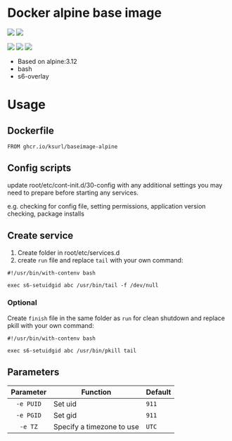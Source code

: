 # Docker alpine base image

[![](https://img.shields.io/badge/Docker%20Hub--blue)](https://hub.docker.com/r/ksurl/baseimage-alpine) [![](https://img.shields.io/badge/GitHub%20Container%20Registry--yellow)](https://github.com/users/ksurl/packages/container/package/baseimage-alpine)

[![](https://img.shields.io/github/v/tag/ksurl/docker-baseimage-alpine?label=image%20version&logo=docker)](https://hub.docker.com/r/ksurl/baseimage-alpine) [![](https://img.shields.io/docker/image-size/ksurl/baseimage-alpine/latest?color=lightgrey&logo=Docker)]() [![](https://img.shields.io/github/workflow/status/ksurl/docker-baseimage-alpine/build?label=build&logo=Docker)](https://github.com/ksurl/docker-baseimage-alpine/actions?query=workflow%3Abuild)

* Based on alpine:3.12
* bash
* s6-overlay

# Usage

## Dockerfile
`FROM ghcr.io/ksurl/baseimage-alpine`
## Config scripts
update root/etc/cont-init.d/30-config with any additional settings you may need to prepare before starting any services.

e.g. checking for config file, setting permissions, application version checking, package installs
## Create service
1. Create folder in root/etc/services.d
2. create `run` file and replace `tail` with your own command:
```
#!/usr/bin/with-contenv bash

exec s6-setuidgid abc /usr/bin/tail -f /dev/null
```

### Optional
Create `finish` file in the same folder as `run` for clean shutdown and replace pkill with your own command:
```
#!/usr/bin/with-contenv bash

exec s6-setuidgid abc /usr/bin/pkill tail
```
## Parameters
| Parameter | Function | Default |
| :----: | --- | --- |
| `-e PUID` | Set uid | `911` |
| `-e PGID` | Set gid | `911` |
| `-e TZ` | Specify a timezone to use | `UTC` |
